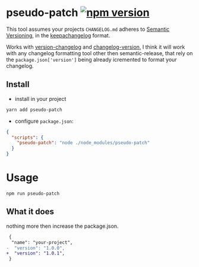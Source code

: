 # pseudo-patch [![npm version](https://badge.fury.io/js/pseudo-patch.svg)](https://badge.fury.io/js/pseudo-patch)

This tool assumes your projects `CHANGELOG.md` adheres to [Semantic Versioning](http://semver.org/), in the [keepachangelog](http://keepachangelog.com/) format.

Works with  [version-changelog](https://www.npmjs.com/package/version-changelog) and [changelog-version](https://www.npmjs.com/package/changelog-version), I think it will work with any changelog formatting tool other then semantic-release, that rely on the `package.json['version']` being already icremented to format your changelog.

## Install

- install in your project
```bash
yarn add pseudo-patch
```

- configure `package.json`:
```json
{
  "scripts": {
    "pseudo-patch": "node ./node_modules/pseudo-patch"
  }
}
```

# Usage

```
npm run pseudo-patch
```

## What it does

nothing more then increase the package.json.
 ```diff
  {
   "name": "your-project",
-  "version": "1.0.0",
+  "version": "1.0.1",
  }
 ```
 